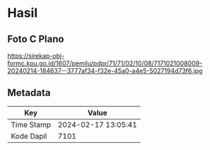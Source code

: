 # Hasil

## Foto C Plano

https://sirekap-obj-formc.kpu.go.id/1607/pemilu/pdpr/71/71/02/10/08/7171021008009-20240214-184637--3777af34-f32e-45a0-a4e5-5027194d73f6.jpg


## Metadata

| Key        | Value               |
| ---------- | ------------------- |
| Time Stamp | 2024-02-17 13:05:41 |
| Kode Dapil | 7101                |



